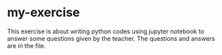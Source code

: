# my-exercise
This exercise is about writing python codes using jupyter notebook to answer some questions given by the teacher. The questions and answers are in the file.
